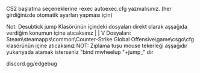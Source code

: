CS2 başlatma seçeneklerine -exec autoexec.cfg yazmalısınız. (her girdiğinizde otomatik ayarları yapması için)

Not: Desubtick jump Klasörünün içindeki dosyaları direkt olarak aşşağıda verdiğim konumun içine atıcaksınız
                                                                    |
                                                                    |
                                                                    V
Dosyaları: Steam\steamapps\common\Counter-Strike Global Offensive\game\csgo\cfg klasörünün içine atıcaksınız 
NOT:
Zıplama tuşu mouse tekerleği aşşağıdır yukarıyada atamak isterseniz "bind mwheelup "+jump_" dir

discord.gg/edgebug
